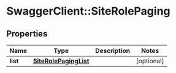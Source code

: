 # SwaggerClient::SiteRolePaging

## Properties
Name | Type | Description | Notes
------------ | ------------- | ------------- | -------------
**list** | [**SiteRolePagingList**](SiteRolePagingList.md) |  | [optional] 



